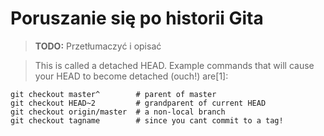 # Poruszanie się po historii Gita

>**TODO:** Przetłumaczyć i opisać

> This is called a detached HEAD. Example commands that will cause your HEAD to become detached (ouch!) are[1]:
```
git checkout master^        # parent of master
git checkout HEAD~2         # grandparent of current HEAD
git checkout origin/master  # a non-local branch
git checkout tagname        # since you cant commit to a tag!
```
